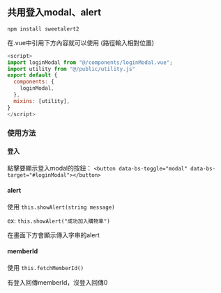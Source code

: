 ## 共用登入modal、alert

`npm install sweetalert2`

在.vue中引用下方內容就可以使用
(路徑輸入相對位置)
```javascript
<script>
import loginModal from "@/components/loginModal.vue";
import utility from "@/public/utility.js"
export default {
  components: {
    loginModal,
  },
  mixins: [utility],
}
</script>
```
### 使用方法

####   **登入**

點擊要顯示登入modal的按鈕：
`<button data-bs-toggle="modal"
                data-bs-target="#loginModal"></button>` 


####   **alert**
使用 `this.showAlert(string message)`

ex: `this.showAlert("成功加入購物車")`

在畫面下方會顯示傳入字串的alert

####   **memberId**
使用 `this.fetchMemberId()`

有登入回傳memberId，沒登入回傳0
